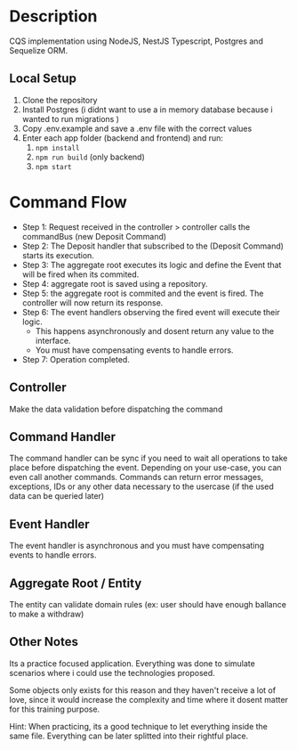 # Description

CQS implementation using NodeJS, NestJS Typescript, Postgres and Sequelize ORM. 

## Local Setup

1. Clone the repository
1. Install Postgres (i didnt want to use a in memory database because i wanted to run migrations )
1. Copy .env.example and save a .env file with the correct values
1. Enter each app folder (backend and frontend) and run:
    1. `npm install`
    1. `npm run build` (only backend)
    1. `npm start`
# Command Flow

- Step 1: Request received in the controller > controller calls the commandBus (new Deposit Command)
- Step 2: The Deposit handler that subscribed to the (Deposit Command) starts its execution.
- Step 3: The aggregate root executes its logic and define the Event that will be fired when its commited.
- Step 4: aggregate root is saved using a repository.
- Step 5: the aggregate root is commited and the event is fired. The controller will now return its response.
- Step 6: The event handlers observing the fired event will execute their logic.
    - This happens asynchronously and dosent return any value to the interface. <br>
    - You must have compensating events to handle errors.
- Step 7: Operation completed.


## Controller

Make the data validation before dispatching the command

## Command Handler

The command handler can be sync if you need to wait all operations to take place before dispatching the event.
Depending on your use-case, you can even call another commands.
Commands can return error messages, exceptions, IDs or any other data necessary to the usercase (if the used data can be queried later)

## Event Handler

The event handler is asynchronous and you must have compensating events to handle errors.

## Aggregate Root / Entity

The entity can validate domain rules (ex: user should have enough ballance to make a withdraw)

## Other Notes

Its a practice focused application. Everything was done to simulate scenarios where i could use the technologies proposed.

Some objects only exists for this reason and they haven't receive a lot of love, since it would increase the complexity and time where it dosent matter for this training purpose.

Hint: When practicing, its a good technique to let everything inside the same file. Everything can be later splitted into their rightful place.